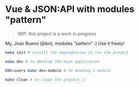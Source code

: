 # Vue & JSON:API with modules "pattern"

> WIP: this project is a work in progress

My, Joao Bueno (jbbn), modules "pattern" :) Use it freely!

```bash
make init # install the dependencies to run the project

make dev # to develop the main application

ENV=users make dev-module # to develop a module

make clean # to clean the project ;)
```
